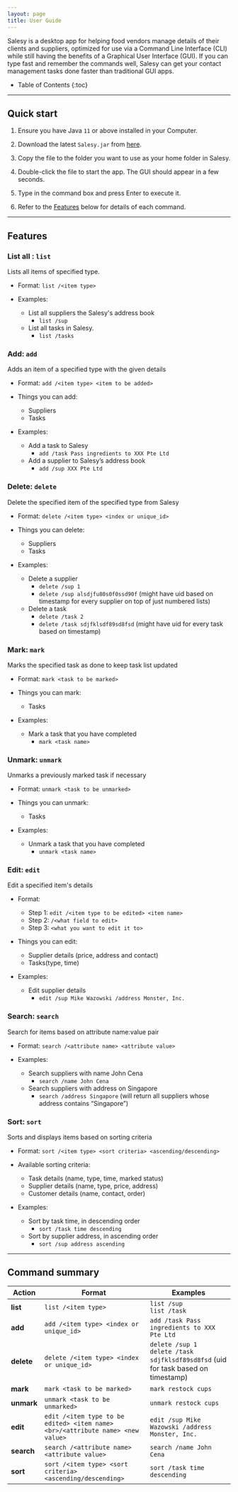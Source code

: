 ```yaml
---
layout: page
title: User Guide
---
```


Salesy is a desktop app for helping food vendors manage details of their clients and suppliers, optimized for use via a Command Line Interface (CLI) while still having the benefits of a Graphical User Interface (GUI). If you can type fast and remember the commands well, Salesy can get your contact management tasks done faster than traditional GUI apps.

* Table of Contents
  {:toc}

--------------------------------------------------------------------------------------------------------------------

## Quick start

1. Ensure you have Java `11` or above installed in your Computer.

1. Download the latest `Salesy.jar` from [here](https://github.com/AY2223S1-CS2103T-W08-4/tp/releases).

1. Copy the file to the folder you want to use as your home folder in Salesy.

1. Double-click the file to start the app. The GUI should appear in a few seconds.

1. Type in the command box and press Enter to execute it.

1. Refer to the [Features](#features) below for details of each command.

--------------------------------------------------------------------------------------------------------------------

## Features


### List all : `list`

Lists all items of specified type.

- Format: `list /<item type>`

- Examples:
    - List all suppliers the Salesy's address book
        - `list /sup`
    - List all tasks in Salesy.
        - `list /tasks`


### Add: `add`

Adds an item of a specified type with the given details

- Format: `add /<item type> <item to be added>`

- Things you can add:
    - Suppliers
    - Tasks

- Examples:
    - Add a task to Salesy
        - `add /task Pass ingredients to XXX Pte Ltd`
    - Add a supplier to Salesy’s address book
        - `add /sup XXX Pte Ltd`


### Delete: `delete`

Delete the specified item of the specified type from Salesy

- Format: `delete /<item type> <index or unique_id>`

- Things you can delete:
    - Suppliers
    - Tasks

- Examples:
    - Delete a supplier
        - `delete /sup 1`
        - `delete /sup alsdjfu80s0f0ssd90f` (might have uid based on timestamp for every supplier on top of just numbered lists)
    - Delete a task
        - `delete /task 2`
        - `delete /task sdjfklsdf89sd8fsd` (might have uid for every task based on timestamp)


### Mark: `mark`

Marks the specified task as done to keep task list updated

- Format: `mark <task to be marked>`

- Things you can mark:
    - Tasks

- Examples:
    - Mark a task that you have completed
        - `mark <task name>`


### Unmark: `unmark`

Unmarks a previously marked task if necessary

- Format: `unmark <task to be unmarked>`

- Things you can unmark:
    - Tasks

- Examples:
    - Unmark a task that you have completed
        - `unmark <task name>`


### Edit: `edit`

Edit a specified item's details

- Format:
    - Step 1: `edit /<item type to be edited> <item name>`
    - Step 2: `/<what field to edit>`
    - Step 3: `<what you want to edit it to>`

- Things you can edit:
    - Supplier details (price, address and contact)
    - Tasks(type, time)

- Examples:
    - Edit supplier details
        - `edit /sup Mike Wazowski /address Monster, Inc.`


### Search: `search`

Search for items based on attribute name:value pair

- Format: `search /<attribute name> <attribute value>`

- Examples:
    - Search suppliers with name John Cena
        - `search /name John Cena`
    - Search suppliers with address on Singapore
        - `search /address Singapore` (will return all suppliers whose address contains “Singapore”)


### Sort: `sort`

Sorts and displays items based on sorting criteria

- Format: `sort /<item type> <sort criteria> <ascending/descending>`

- Available sorting criteria:
    - Task details (name, type, time, marked status)
    - Supplier details (name, type, price, address)
    - Customer details (name, contact, order)

- Examples:
    - Sort by task time, in descending order
        - `sort /task time descending`
    - Sort by supplier address, in ascending order
        - `sort /sup address ascending`

--------------------------------------------------------------------------------------------------------------------

## Command summary
| Action     | Format                                                                         | Examples                                                                              |
|------------|--------------------------------------------------------------------------------|---------------------------------------------------------------------------------------|
| **list**   | `list /<item type>`                                                            | `list /sup`<br>`list /task`                                                           |
| **add**    | `add /<item type> <index or unique_id>`                                        | `add /task Pass ingredients to XXX Pte Ltd`                                           |
| **delete** | `delete /<item type> <index or unique_id>`                                     | `delete /sup 1`<br>`delete /task sdjfklsdf89sd8fsd` (uid for task based on timestamp) |
| **mark**   | `mark <task to be marked>`                                                     | `mark restock cups`                                                                   |
| **unmark** | `unmark <task to be unmarked>`                                                 | `unmark restock cups`                                                                 |
| **edit**   | `edit /<item type to be edited> <item name> <br>/<attribute name> <new value>` | `edit /sup Mike Wazowski /address Monster, Inc.`                                      |
| **search** | `search /<attribute name> <attribute value>`                                   | `search /name John Cena`                                                              |
| **sort**   | `sort /<item type> <sort criteria> <ascending/descending>`                     | `sort /task time descending`                                                          |
